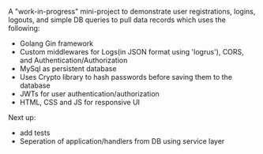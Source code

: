 A "work-in-progress" mini-project to demonstrate user registrations, logins, logouts, and simple DB queries to pull data records which uses the following:

- Golang Gin framework
- Custom middlewares for Logs(in JSON format using 'logrus'), CORS, and Authentication/Authorization
- MySql as persistent database
- Uses Crypto library to hash passwords before saving them to the database
- JWTs for user authentication/authorization
- HTML, CSS and JS for responsive UI

Next up:

- add tests
- Seperation of application/handlers from DB using service layer
